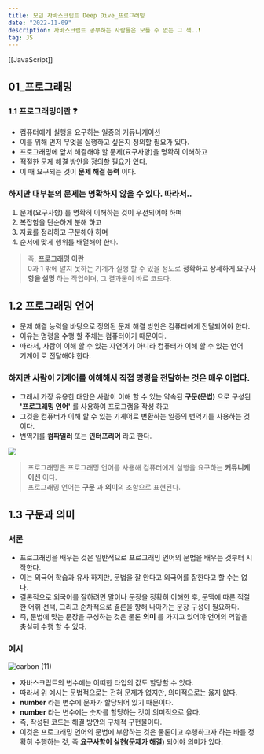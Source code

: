 ```yaml
---
title: 모던 자바스크립트 Deep Dive_프로그래밍
date: "2022-11-09"
description: 자바스크립트 공부하는 사람들은 모를 수 없는 그 책..❗️
tag: JS
---
```

[[JavaScript]]
## 01\_프로그래밍

### 1.1 프로그래밍이란 ❓

-   컴퓨터에게 실행을 요구하는 일종의 커뮤니케이션
-   이를 위해 먼저 무엇을 실행하고 싶은지 정의할 필요가 있다.
-   프로그래밍에 앞서 해결해야 할 문제(요구사항)을 명확히 이해하고
-   적절한 문제 해결 방안을 정의할 필요가 있다.
-   이 때 요구되는 것이 **문제 해결 능력** 이다.

### 하지만 대부분의 문제는 명확하지 않을 수 있다. 따라서..

1.  문제(요구사항) 를 명확히 이해하는 것이 우선되어야 하며
2.  복잡함을 단순하게 분해 하고
3.  자료를 정리하고 구분해야 하며
4.  순서에 맞게 행위를 배열해야 한다.

> 즉, **프로그래밍 이란**  
> 0과 1 밖에 알지 못하는 기계가 실행 할 수 있을 정도로 **정확하고 상세하게 요구사항을 설명** 하는 작업이며, 그 결과물이 바로 코드다.

## 1.2 프로그래밍 언어

-   문제 해결 능력을 바탕으로 정의된 문제 해결 방안은 컴퓨터에게 전달되어야 한다.
-   이유는 명령을 수행 할 주체는 컴퓨터이기 때문이다.
-   따라서, 사람이 이해 할 수 있는 자연어가 아니라 컴퓨터가 이해 할 수 있는 언어  
    기계어 로 전달해야 한다.

### 하지만 사람이 기계어를 이해해서 직접 명령을 전달하는 것은 매우 어렵다.

-   그래서 가장 유용한 대안은 사람이 이해 할 수 있는 약속된 **구문(문법)** 으로 구성된  
    **'프로그래밍 언어'** 를 사용하여 프로그램을 작성 하고
-   그것을 컴퓨터가 이해 할 수 있는 기계어로 변환하는 일종의 번역기를 사용하는 것이다.
-   번역기를 **컴파일러** 또는 **인터프리어** 라고 한다.

![](https://velog.velcdn.com/images/hoho_0815/post/de0a1575-e95a-4271-9b19-24b27c849b4c/image.png)

> 프로그래밍은 프로그래밍 언어를 사용해 컴퓨터에게 실행을 요구하는 **커뮤니케이션** 이다.  
> 프로그래밍 언어는 **구문** 과 **의미**의 조합으로 표현된다.

## 1.3 구문과 의미

### 서론

-   프로그래밍을 배우는 것은 일반적으로 프로그래밍 언어의 문법을 배우는 것부터 시작한다.
-   이는 외국어 학습과 유사 하지만, 문법을 잘 안다고 외국어를 잘한다고 할 수는 없다.
-   결론적으로 외국어를 잘하려면 말이나 문장을 정확히 이해한 후, 문맥에 따른 적절한 어휘 선택, 그리고 순차적으로 결론을 향해 나아가는 문장 구성이 필요하다.
-   즉, 문법에 맞는 문장을 구성하는 것은 물론 **의미** 를 가지고 있어야 언어의 역할을 충실히 수행 할 수 있다.

### 예시

![carbon (11)](https://user-images.githubusercontent.com/87301268/224249812-1637bd62-e716-4fd2-a470-0e07f9353657.png)

-   자바스크립트의 변수에는 어떠한 타입의 값도 할당할 수 있다.
-   따라서 위 예시는 문법적으로는 전혀 문제가 없지만, 의미적으로는 옳지 않다.
-   **number** 라는 변수에 문자가 할당되어 있기 때문이다.
-   **number** 라는 변수에는 숫자를 할당하는 것이 의미적으로 옳다.
-   즉, 작성된 코드는 해결 방안의 구체적 구현물이다.
-   이것은 프로그래밍 언어의 문법에 부합하는 것은 물론이고 수행하고자 하는 바를 정확히 수행하는 것, 즉 **요구사항이 실현(문제가 해결)** 되어야 의미가 있다.
